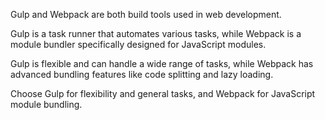 Gulp and Webpack are both build tools used in web development.

Gulp is a task runner that automates various tasks, while Webpack is a module bundler specifically designed for JavaScript modules. 

Gulp is flexible and can handle a wide range of tasks, while Webpack has advanced bundling features like code splitting and lazy loading. 

Choose Gulp for flexibility and general tasks, and Webpack for JavaScript module bundling.
